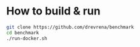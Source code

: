 # How to build & run


```bash
git clone https://github.com/drevrena/benchmark
cd benchmark
./run-docker.sh
```